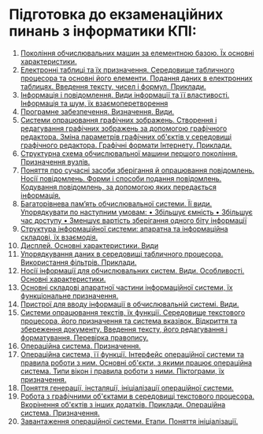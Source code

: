 # Підготовка до екзаменаційних пинань з інформатики КПІ:

1. [Покоління обчислювальних машин за елементною базою. Їх основні характеристики.](./01.md)
2. [Електронні таблиці та їх призначення. Середовище табличного процесора та основні його елементи. Подання даних в електронних таблицях. Введення тексту, чисел і формул. Приклади.](./02.md)
3. [Інформація і повідомлення. Види інформації та її властивості. Інформація та шум, їх
взаємоперетворення](./03.md)
4. [Програмне забезпечення. Визначення. Види.](./04.md)
5. [Системи опрацювання графічних зображень. Створення і редагування графічних зображень за
допомогою графічного редактора. Зміна параметрів графічних об'єктів у середовищі графічного
редактора. Графічні формати Інтернету. Приклади.](./05.md)
6. [Структурна схема обчислювальної машини першого покоління. Призначення вузлів.](./06.md)
7. [Поняття про сучасні засоби зберігання й опрацювання повідомлень. Носії повідомлень.
Форми і способи подання повідомлень. Кодування повідомлень, за допомогою яких
передається інформація.](./07.md)
8. [Багаторівнева пам’ять обчислювальної системи. Її види. Упорядкувати по наступним
умовам:
• Збільшує ємність
• Збільшує час доступу
• Зменшує вартість зберігання одного біту інформації](./08.md)
9. [Структура інформаційної системи: апаратна та інформаційна складові, їх взаємодія.](./09.md)
10.  [Дисплей. Основні характеристики. Види](./10.md)
11. [Упорядкування даних в середовищі табличного процесора. Використання фільтрів. Приклади.](./11.md)
12. [Носії інформації для обчислювальних систем. Види. Особливості. Основні характеристики.](./12.md)
13. [Основні складові апаратної частини інформаційної системи, їх функціональне призначення.](./13.md)
14. [Пристрої для вводу інформації в обчислювальній системі. Види.](./14.md)
15. [Системи опрацювання текстів, їх функції. Середовище текстового процесора, його призначення
та система вказівок. Відкриття та збереження документу. Введення тексту, його редагування і
форматування. Перевірка правопису.](./15.md)
16. [Операційна система. Призначення.](./16.md)
17. [Операційна система, її функції. Інтерфейс операційної системи та правила роботи з ним. Основні
об'єкти, з якими працює операційна система. Типи вікон і правила роботи з ними. Піктограми, їх
призначення.](./17.md)
18. [Поняття генерації, інсталяції, ініціалізації операційної системи.](./18.md)
19. [Робота з графічними об'єктами в середовищі текстового процесора. Вкорінення об'єктів
з інших додатків. Приклади. Операційна система. Призначення.](./19.md)
20. [Завантаження операційної системи. Етапи. Поняття ініціалізації.](./20.md)
